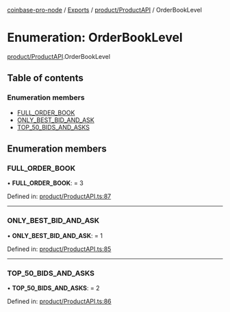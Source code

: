[coinbase-pro-node](../../README.md) / [Exports](../../modules.md) / [product/ProductAPI](../../modules/product_productapi.md) / OrderBookLevel

# Enumeration: OrderBookLevel

[product/ProductAPI](../../modules/product_productapi.md).OrderBookLevel

## Table of contents

### Enumeration members

- [FULL_ORDER_BOOK](productapi.orderbooklevel.md#full_order_book)
- [ONLY_BEST_BID_AND_ASK](productapi.orderbooklevel.md#only_best_bid_and_ask)
- [TOP_50_BIDS_AND_ASKS](productapi.orderbooklevel.md#top_50_bids_and_asks)

## Enumeration members

### FULL_ORDER_BOOK

• **FULL_ORDER_BOOK**: = 3

Defined in: [product/ProductAPI.ts:87](https://github.com/bennycode/coinbase-pro-node/blob/aa07e6d/src/product/ProductAPI.ts#L87)

---

### ONLY_BEST_BID_AND_ASK

• **ONLY_BEST_BID_AND_ASK**: = 1

Defined in: [product/ProductAPI.ts:85](https://github.com/bennycode/coinbase-pro-node/blob/aa07e6d/src/product/ProductAPI.ts#L85)

---

### TOP_50_BIDS_AND_ASKS

• **TOP_50_BIDS_AND_ASKS**: = 2

Defined in: [product/ProductAPI.ts:86](https://github.com/bennycode/coinbase-pro-node/blob/aa07e6d/src/product/ProductAPI.ts#L86)
